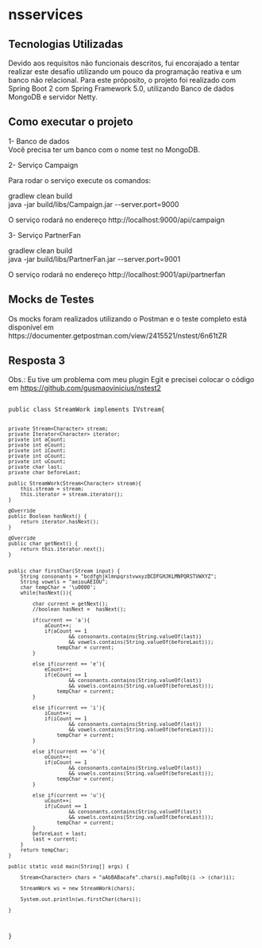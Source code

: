 # nsservices

<h2>Tecnologias Utilizadas </h2>

Devido aos requisitos não funcionais descritos, fui encorajado a tentar realizar este desafio utilizando um pouco da programação reativa e um banco não relacional. Para este próposito, o projeto foi realizado com Spring Boot 2 com Spring Framework 5.0, utilizando Banco de dados MongoDB e servidor Netty.

<h2>Como executar o projeto</h2>

1- Banco de dados
<br/>
Você precisa ter um banco com o nome test no MongoDB.

2- Serviço Campaign

Para rodar o serviço execute os comandos:

gradlew clean build
<br/>
java -jar build/libs/Campaign.jar --server.port=9000

O serviço rodará no endereço http://localhost:9000/api/campaign

3- Serviço PartnerFan

gradlew clean build
<br/>
java -jar build/libs/PartnerFan.jar --server.port=9001

O serviço rodará no endereço http://localhost:9001/api/partnerfan

<h2>Mocks de Testes</h2>
Os mocks foram realizados utilizando o Postman e o teste completo está disponível em https://documenter.getpostman.com/view/2415521/nstest/6n61tZR

<h2>Resposta 3</h2>

Obs.: Eu tive um problema com meu plugin Egit e precisei colocar o código em https://github.com/gusmaovinicius/nstest2

<code>
public class StreamWork implements IVstream{
	
	private Stream<Character> stream;
	private Iterator<Character> iterator;
	private int aCount;
	private int eCount;
	private int iCount;
	private int oCount;
	private int uCount;
	private char last;
	private char beforeLast;
	
	public StreamWork(Stream<Character> stream){
		this.stream = stream;
		this.iterator = stream.iterator();
	}
	
	@Override
	public Boolean hasNext() {		
		return iterator.hasNext();
	}

	@Override
	public char getNext() {
		return this.iterator.next();
	}	
	
	
	public char firstChar(Stream input) { 
		String consonants = "bcdfghjklmnpqrstvwxyzBCDFGHJKLMNPQRSTVWXYZ";
		String vowels = "aeiouAEIOU";
		char tempChar = '\u0000';
		while(hasNext()){
		
			char current = getNext();
			//boolean hasNext =  hasNext();
			
			if(current == 'a'){		
				aCount++;
				if(aCount == 1 
						&& consonants.contains(String.valueOf(last)) 
						&& vowels.contains(String.valueOf(beforeLast)));
					tempChar = current;
			}
			
			else if(current == 'e'){
				eCount++;
				if(eCount == 1 
						&& consonants.contains(String.valueOf(last)) 
						&& vowels.contains(String.valueOf(beforeLast)));
					tempChar = current;
			}
			
			else if(current == 'i'){		
				iCount++;
				if(iCount == 1 
						&& consonants.contains(String.valueOf(last)) 
						&& vowels.contains(String.valueOf(beforeLast)));
					tempChar = current;				
			}
			
			else if(current == 'o'){		
				oCount++;
				if(oCount == 1 
						&& consonants.contains(String.valueOf(last)) 
						&& vowels.contains(String.valueOf(beforeLast)));
					tempChar = current;
			}
			
			else if(current == 'u'){		
				uCount++;
				if(uCount == 1 
						&& consonants.contains(String.valueOf(last)) 
						&& vowels.contains(String.valueOf(beforeLast)));
					tempChar = current;
			}
			beforeLast = last;
			last = current;
		}
		return tempChar;		
	}
	
	public static void main(String[] args) {		
		
		Stream<Character> chars = "aAbBABacafe".chars().mapToObj(i -> (char)i);
		
		StreamWork ws = new StreamWork(chars);
		
		System.out.println(ws.firstChar(chars));
		
	}

}
</code>
